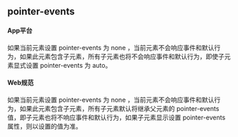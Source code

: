 ## pointer-events


<!-- CSSJSON.pointer-events.description -->

<!-- CSSJSON.pointer-events.syntax -->

<!-- CSSJSON.pointer-events.values -->

<!-- CSSJSON.pointer-events.defaultValue -->

<!-- CSSJSON.pointer-events.unixTags -->

<!-- CSSJSON.pointer-events.compatibility -->

#### App平台  
如果当前元素设置 pointer-events 为 none ，当前元素不会响应事件和默认行为，如果此元素包含子元素，所有子元素也将不会响应事件和默认行为，即使子元素显式设置 pointer-events 为 auto。

#### Web规范 
如果当前元素设置 pointer-events 为 none ，当前元素不会响应事件和默认行为，如果此元素包含子元素，所有子元素默认将继承父元素的 pointer-events 值，即子元素也将不响应事件和默认行为，如果子元素显示设置 pointer-events 属性，则以设置的值为准。

<!-- CSSJSON.pointer-events.reference -->
